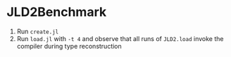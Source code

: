 # JLD2Benchmark

1. Run `create.jl`
2. Run `load.jl` with `-t 4` and observe that all runs of `JLD2.load` invoke the compiler during type reconstruction
